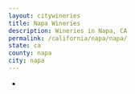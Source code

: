 ```yaml
---
layout: citywineries
title: Napa Wineries
description: Wineries in Napa, CA
permalink: /california/napa/napa/
state: ca
county: napa
city: napa
---
```

-
